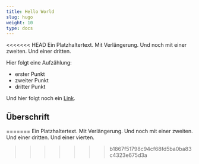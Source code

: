 ```yaml
---
title: Hello World
slug: hugo
weight: 10
type: docs
---
```


<<<<<<< HEAD
Ein Platzhaltertext. Mit Verlängerung. Und noch mit einer zweiten. Und einer dritten.

Hier folgt eine Aufzählung: 

- erster Punkt 
- zweiter Punkt
- dritter Punkt

Und hier folgt noch ein [Link](https://google.ch). 

## Überschrift
=======
Ein Platzhaltertext. Mit Verlängerung. Und noch mit einer zweiten. Und einer dritten. Und einer vierten.
>>>>>>> b1867f51798c94cf68fd5ba0ba83c4323e675d3a
